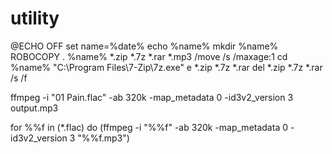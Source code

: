 # utility

@ECHO OFF
set name=%date%
echo %name%
mkdir %name%
ROBOCOPY .  %name% *.zip *.7z *.rar *.mp3  /move /s /maxage:1
cd %name%
"C:\Program Files\7-Zip\7z.exe" e *.zip *.7z *.rar
del *.zip *.7z *.rar /s /f

ffmpeg -i "01 Pain.flac" -ab 320k -map_metadata 0 -id3v2_version 3 output.mp3

for %%f in (*.flac) do (ffmpeg -i "%%f" -ab 320k -map_metadata 0 -id3v2_version 3 "%%f.mp3")
